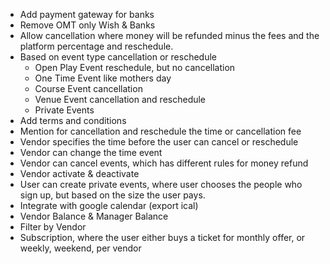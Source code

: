 -  Add payment gateway for banks
-  Remove OMT only Wish & Banks
-  Allow cancellation where money will be refunded minus the fees and the platform percentage and reschedule. 
- Based on event type cancellation or reschedule 
	- Open Play Event reschedule, but no cancellation
	- One Time Event like mothers day
	- Course Event cancellation
	- Venue Event cancellation and reschedule 
	- Private Events
- Add terms and conditions 
- Mention for cancellation and reschedule the time or cancellation fee
- Vendor specifies the time before the user can cancel or reschedule 
- Vendor can change the time event 
- Vendor can cancel events, which has different rules for money refund
- Vendor activate & deactivate 
- User can create private events, where user chooses the people who sign up, but based on the size the user pays.
- Integrate with google calendar (export ical)
- Vendor Balance & Manager Balance
- Filter by Vendor
- Subscription, where the user either buys a ticket for monthly offer, or weekly, weekend, per vendor
